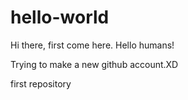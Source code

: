 # hello-world

Hi there, first come here.
Hello humans!

Trying to make a new github account.XD

first repository
